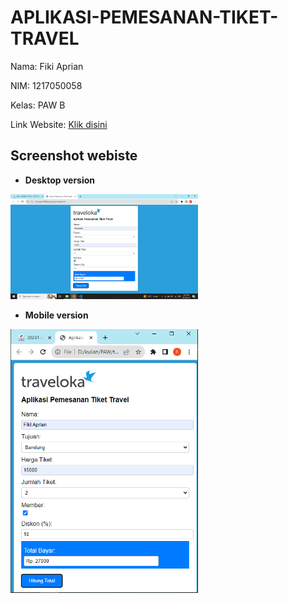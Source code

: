 # APLIKASI-PEMESANAN-TIKET-TRAVEL

Nama: Fiki Aprian

NIM: 1217050058

Kelas: PAW B

Link Website: [Klik disini](https://fikiap23.github.io/APLIKASI-PEMESANAN-TIKET-TRAVEL/)

## Screenshot webiste

- **Desktop version**

<img src="assets/web.png" alt="alt text" width="300">

- **Mobile version**

<img src="assets/mobile.png" alt="alt text" width="300">
